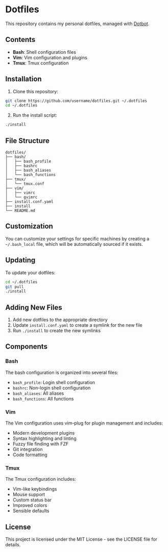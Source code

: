 # Dotfiles

This repository contains my personal dotfiles, managed with [Dotbot](https://github.com/anishathalye/dotbot).

## Contents

- **Bash**: Shell configuration files
- **Vim**: Vim configuration and plugins
- **Tmux**: Tmux configuration

## Installation

1. Clone this repository:

```bash
git clone https://github.com/username/dotfiles.git ~/.dotfiles
cd ~/.dotfiles
```

2. Run the install script:

```bash
./install
```

## File Structure

```
dotfiles/
├── bash/
│   ├── bash_profile
│   ├── bashrc
│   ├── bash_aliases
│   └── bash_functions
├── tmux/
│   └── tmux.conf
├── vim/
│   ├── vimrc
│   └── gvimrc
├── install.conf.yaml
├── install
└── README.md
```

## Customization

You can customize your settings for specific machines by creating a `~/.bash_local` file, which will be automatically sourced if it exists.

## Updating

To update your dotfiles:

```bash
cd ~/.dotfiles
git pull
./install
```

## Adding New Files

1. Add new dotfiles to the appropriate directory
2. Update `install.conf.yaml` to create a symlink for the new file
3. Run `./install` to create the new symlinks

## Components

### Bash

The bash configuration is organized into several files:
- `bash_profile`: Login shell configuration
- `bashrc`: Non-login shell configuration
- `bash_aliases`: All aliases
- `bash_functions`: All functions

### Vim

The Vim configuration uses vim-plug for plugin management and includes:
- Modern development plugins
- Syntax highlighting and linting
- Fuzzy file finding with FZF
- Git integration
- Code formatting

### Tmux

The Tmux configuration includes:
- Vim-like keybindings
- Mouse support
- Custom status bar
- Improved colors
- Sensible defaults

## License

This project is licensed under the MIT License - see the LICENSE file for details.
